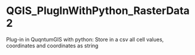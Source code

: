 QGIS_PlugInWithPython_RasterData2
=================================

Plug-in in QuqntumGIS with python: Store in a csv all cell values, coordinates and coordinates as string
